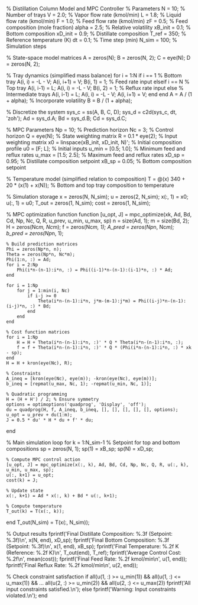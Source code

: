 % Distillation Column Model and MPC Controller
% Parameters
N = 10; % Number of trays
V = 2.0; % Vapor flow rate (kmol/min)
L = 1.8; % Liquid flow rate (kmol/min)
F = 1.0; % Feed flow rate (kmol/min)
zF = 0.5; % Feed composition (mole fraction)
alpha = 2.5; % Relative volatility
xB_init = 0.1; % Bottom composition
xD_init = 0.9; % Distillate composition
T_ref = 350; % Reference temperature (K)
dt = 0.1; % Time step (min)
N_sim = 100; % Simulation steps

% State-space model matrices
A = zeros(N);
B = zeros(N, 2);
C = eye(N);
D = zeros(N, 2);

% Tray dynamics (simplified mass balance)
for i = 1:N
    if i == 1 % Bottom tray
        A(i, i) = -L - V;
        A(i, i+1) = V;
        B(i, 1) = 1; % Feed rate input
    elseif i == N % Top tray
        A(i, i-1) = L;
        A(i, i) = -L - V;
        B(i, 2) = 1; % Reflux rate input
    else % Intermediate trays
        A(i, i-1) = L;
        A(i, i) = -L - V;
        A(i, i+1) = V;
    end
end
A = A / (1 + alpha); % Incorporate volatility
B = B / (1 + alpha);

% Discretize the system
sys_c = ss(A, B, C, D);
sys_d = c2d(sys_c, dt, 'zoh');
Ad = sys_d.A;
Bd = sys_d.B;
Cd = sys_d.C;

% MPC Parameters
Np = 10; % Prediction horizon
Nc = 3; % Control horizon
Q = eye(N); % State weighting matrix
R = 0.1 * eye(2); % Input weighting matrix
x0 = linspace(xB_init, xD_init, N)'; % Initial composition profile
u0 = [F; L]; % Initial inputs
u_min = [0.5; 1.0]; % Minimum feed and reflux rates
u_max = [1.5; 2.5]; % Maximum feed and reflux rates
xD_sp = 0.95; % Distillate composition setpoint
xB_sp = 0.05; % Bottom composition setpoint

% Temperature model (simplified relation to composition)
T = @(x) 340 + 20 * (x(1) + x(N)); % Bottom and top tray composition to temperature

% Simulation storage
x = zeros(N, N_sim);
u = zeros(2, N_sim);
x(:, 1) = x0;
u(:, 1) = u0;
T_out = zeros(1, N_sim);
cost = zeros(1, N_sim);

% MPC optimization function
function [u_opt, J] = mpc_optimize(xk, Ad, Bd, Cd, Np, Nc, Q, R, u_prev, u_min, u_max, sp)
    n = size(Ad, 1);
    m = size(Bd, 2);
    H = zeros(Nc*m, Nc*m);
    f = zeros(Nc*m, 1);
    A_pred = zeros(Np*n, Nc*m);
    b_pred = zeros(Np*n, 1);
    
    % Build prediction matrices
    Phi = zeros(Np*n, n);
    Theta = zeros(Np*n, Nc*m);
    Phi(1:n, :) = Ad;
    for i = 2:Np
        Phi(i*n-(n-1):i*n, :) = Phi((i-1)*n-(n-1):(i-1)*n, :) * Ad;
    end
    
    for i = 1:Np
        for j = 1:min(i, Nc)
            if i-j >= 0
                Theta(i*n-(n-1):i*n, j*m-(m-1):j*m) = Phi((i-j)*n-(n-1):(i-j)*n, :) * Bd;
            end
        end
    end
    
    % Cost function matrices
    for i = 1:Np
        H = H + Theta(i*n-(n-1):i*n, :)' * Q * Theta(i*n-(n-1):i*n, :);
        f = f + Theta(i*n-(n-1):i*n, :)' * Q * (Phi(i*n-(n-1):i*n, :) * xk - sp);
    end
    H = H + kron(eye(Nc), R);
    
    % Constraints
    A_ineq = [kron(eye(Nc), eye(m)); -kron(eye(Nc), eye(m))];
    b_ineq = [repmat(u_max, Nc, 1); -repmat(u_min, Nc, 1)];
    
    % Quadratic programming
    H = (H + H') / 2; % Ensure symmetry
    options = optimoptions('quadprog', 'Display', 'off');
    du = quadprog(H, f, A_ineq, b_ineq, [], [], [], [], [], options);
    u_opt = u_prev + du(1:m);
    J = 0.5 * du' * H * du + f' * du;
end

% Main simulation loop
for k = 1:N_sim-1
    % Setpoint for top and bottom compositions
    sp = zeros(N, 1);
    sp(1) = xB_sp;
    sp(N) = xD_sp;
    
    % Compute MPC control action
    [u_opt, J] = mpc_optimize(x(:, k), Ad, Bd, Cd, Np, Nc, Q, R, u(:, k), u_min, u_max, sp);
    u(:, k+1) = u_opt;
    cost(k) = J;
    
    % Update state
    x(:, k+1) = Ad * x(:, k) + Bd * u(:, k+1);
    
    % Compute temperature
    T_out(k) = T(x(:, k));
end
T_out(N_sim) = T(x(:, N_sim));

% Output results
fprintf('Final Distillate Composition: %.3f (Setpoint: %.3f)\n', x(N, end), xD_sp);
fprintf('Final Bottom Composition: %.3f (Setpoint: %.3f)\n', x(1, end), xB_sp);
fprintf('Final Temperature: %.2f K (Reference: %.2f K)\n', T_out(end), T_ref);
fprintf('Average Control Cost: %.2f\n', mean(cost));
fprintf('Final Feed Rate: %.2f kmol/min\n', u(1, end));
fprintf('Final Reflux Rate: %.2f kmol/min\n', u(2, end));

% Check constraint satisfaction
if all(u(1, :) >= u_min(1)) && all(u(1, :) <= u_max(1)) && ...
   all(u(2, :) >= u_min(2)) && all(u(2, :) <= u_max(2))
    fprintf('All input constraints satisfied.\n');
else
    fprintf('Warning: Input constraints violated.\n');
end
